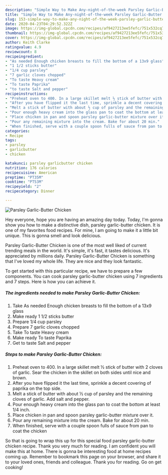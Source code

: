 ```yaml
---
description: "Simple Way to Make Any-night-of-the-week Parsley Garlic-Butter Chicken"
title: "Simple Way to Make Any-night-of-the-week Parsley Garlic-Butter Chicken"
slug: 153-simple-way-to-make-any-night-of-the-week-parsley-garlic-butter-chicken
date: 2020-04-23T04:29:52.322Z
image: https://img-global.cpcdn.com/recipes/af9427213ee5fefc/751x532cq70/parsley-garlic-butter-chicken-recipe-main-photo.jpg
thumbnail: https://img-global.cpcdn.com/recipes/af9427213ee5fefc/751x532cq70/parsley-garlic-butter-chicken-recipe-main-photo.jpg
cover: https://img-global.cpcdn.com/recipes/af9427213ee5fefc/751x532cq70/parsley-garlic-butter-chicken-recipe-main-photo.jpg
author: Keith Clarke
ratingvalue: 4.9
reviewcount: 8
recipeingredient:
- "As needed Enough chicken breasts to fill the bottom of a 13x9 glass"
- "1 1/2 sticks butter"
- "1/4 cup parsley"
- "7 garlic cloves chopped"
- "To taste Heavy cream"
- "To taste Paprika"
- "to taste Salt and pepper"
recipeinstructions:
- "Preheat oven to 400. In a large skillet melt ½ stick of butter with 2 cloves of garlic. Sear the chicken in the skillet on both sides until nice and brown."
- "After you have flipped it the last time, sprinkle a decent covering of paprika on the top side."
- "Melt a stick of butter with about ½ cup of parsley and the remaining cloves of garlic. Add salt and pepper."
- "Pour enough heavy cream into the glass pan to coat the bottom at least 1/4 inch."
- "Place chicken in pan and spoon parsley garlic-butter mixture over it."
- "Pour any remaining mixture into the cream. Bake for about 20 min."
- "When finished, serve with a couple spoon fulls of sauce from pan to coat the chicken"
categories:
- Recipe
tags:
- parsley
- garlicbutter
- chicken

katakunci: parsley garlicbutter chicken 
nutrition: 176 calories
recipecuisine: American
preptime: "PT35M"
cooktime: "PT53M"
recipeyield: "2"
recipecategory: Dinner

---
```



![Parsley Garlic-Butter Chicken](https://img-global.cpcdn.com/recipes/af9427213ee5fefc/751x532cq70/parsley-garlic-butter-chicken-recipe-main-photo.jpg)

Hey everyone, hope you are having an amazing day today. Today, I'm gonna show you how to make a distinctive dish, parsley garlic-butter chicken. It is one of my favorites food recipes. For mine, I am going to make it a little bit unique. This is gonna smell and look delicious.

Parsley Garlic-Butter Chicken is one of the most well liked of current trending meals in the world. It's simple, it's fast, it tastes delicious. It's appreciated by millions daily. Parsley Garlic-Butter Chicken is something that I've loved my whole life. They are nice and they look fantastic.




To get started with this particular recipe, we have to prepare a few components. You can cook parsley garlic-butter chicken using 7 ingredients and 7 steps. Here is how you can achieve it.

<!--inarticleads1-->

##### The ingredients needed to make Parsley Garlic-Butter Chicken:

1. Take As needed Enough chicken breasts to fill the bottom of a 13x9 glass
1. Make ready 1 1/2 sticks butter
1. Prepare 1/4 cup parsley
1. Prepare 7 garlic cloves chopped
1. Take To taste Heavy cream
1. Make ready To taste Paprika
1. Get to taste Salt and pepper




<!--inarticleads2-->

##### Steps to make Parsley Garlic-Butter Chicken:

1. Preheat oven to 400. In a large skillet melt ½ stick of butter with 2 cloves of garlic. Sear the chicken in the skillet on both sides until nice and brown.
1. After you have flipped it the last time, sprinkle a decent covering of paprika on the top side.
1. Melt a stick of butter with about ½ cup of parsley and the remaining cloves of garlic. Add salt and pepper.
1. Pour enough heavy cream into the glass pan to coat the bottom at least 1/4 inch.
1. Place chicken in pan and spoon parsley garlic-butter mixture over it.
1. Pour any remaining mixture into the cream. Bake for about 20 min.
1. When finished, serve with a couple spoon fulls of sauce from pan to coat the chicken




So that is going to wrap this up for this special food parsley garlic-butter chicken recipe. Thank you very much for reading. I am confident you will make this at home. There is gonna be interesting food at home recipes coming up. Remember to bookmark this page on your browser, and share it to your loved ones, friends and colleague. Thank you for reading. Go on get cooking!
